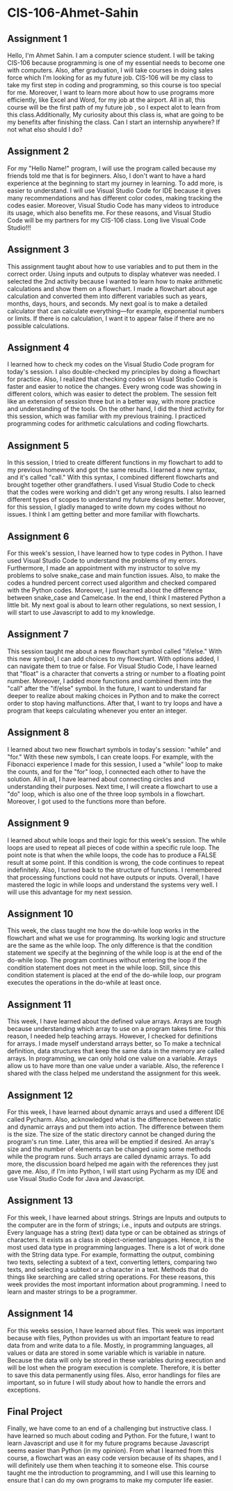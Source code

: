 # CIS-106-Ahmet-Sahin

## Assignment 1

Hello, I'm Ahmet Sahin. I am a computer science student. I will be taking CIS-106 because programming is one of my essential needs to become one with computers. Also, after graduation, I will take courses in doing sales force which I'm looking for as my future job. CIS-106 will be my class to take my first step in coding and programming, so this course is too special for me. Moreover, I want to learn more about how to use programs more efficiently, like Excel and Word, for my job at the airport. All in all, this course will be the first path of my future job , so I expect alot to learn from this class.Additionally, My curiosity about this class is, what are going to be my benefits after finishing the class. Can I start an internship anywhere? If not what elso should I do?

## Assignment 2

For my "Hello Name!" program, I will use the program called because my friends told me that is for beginners. Also, I don't want to have a hard experience at the beginning to start my journey in learning. To add more, is easier to understand. I will use Visual Studio Code for IDE because it gives many recommendations and has different color codes, making tracking the codes easier. Moreover, Visual Studio Code has many videos to introduce its usage, which also benefits me. For these reasons, and Visual Studio Code will be my partners for my CIS-106 class. Long live Visual Code Studio!!!

## Assignment 3

This assignment taught about how to use variables and to put them in the correct order. Using inputs and outputs to display whatever was needed. I selected the 2nd activity because I wanted to learn how to make arithmetic calculations and show them on a flowchart. I made a flowchart about age calculation and converted them into different variables such as years, months, days, hours, and seconds. My next goal is to make a detailed calculator that can calculate everything—for example, exponential numbers or limits. If there is no calculation, I want it to appear false if there are no possible calculations.  

## Assignment 4

I learned how to check my codes on the Visual Studio Code program for today's session. I also double-checked my principles by doing a flowchart for practice. Also, I realized that checking codes on Visual Studio Code is faster and easier to notice the changes. Every wrong code was showing in different colors, which was easier to detect the problem. The session felt like an extension of session three but in a better way, with more practice and understanding of the tools. On the other hand, I did the third activity for this session, which was familiar with my previous training. I practiced programming codes for arithmetic calculations and coding flowcharts.

## Assignment 5

In this session, I tried to create different functions in my flowchart to add to my previous homework and got the same results. I learned a new syntax, and it's called "call." With this syntax, I combined different flowcharts and brought together other grandfathers. I used Visual Studio Code to check that the codes were working and didn't get any wrong results. I also learned different types of scopes to understand my future designs better. Moreover, for this session, I gladly managed to write down my codes without no issues. I think I am getting better and more familiar with flowcharts.

## Assignment 6

For this week's session, I have learned how to type codes in Python. I have used Visual Studio Code to understand the problems of my errors. Furthermore, I made an appointment with my instructor to solve my problems to solve snake_case and main function issues. Also, to make the codes a hundred percent correct used algorithm and checked compared with the Python codes. Moreover, I just learned about the difference between snake_case and Camelcase. In the end, I think I mastered Python a little bit. My next goal is about to learn other regulations, so next session, I will start to use Javascript to add to my knowledge. 

## Assignment 7

This session taught me about a new flowchart symbol called "if/else." With this new symbol, I can add choices to my flowchart. With options added, I can navigate them to true or false. For Visual Studio Code, I have learned that "float" is a character that converts a string or number to a floating point number. Moreover, I added more functions and combined them into the "call" after the "if/else" symbol. In the future, I want to understand far deeper to realize about making choices in Python and to make the correct order to stop having malfunctions. After that, I want to try loops and have a program that keeps calculating whenever you enter an integer.


## Assignment 8

I learned about two new flowchart symbols in today's session: "while" and "for." With these new symbols, I can create loops. For example, with the Fibonacci experience I made for this session, I used a "while" loop to make the counts, and for the "for" loop, I connected each other to have the solution. All in all, I have learned about connecting circles and understanding their purposes. Next time, I will create a flowchart to use a "do" loop, which is also one of the three loop symbols in a flowchart. Moreover, I got used to the functions more than before.

## Assignment 9

I learned about while loops and their logic for this week's session. The while loops are used to repeat all pieces of code within a specific rule loop. The point note is that when the while loops, the code has to produce a FALSE result at some point. If this condition is wrong, the code continues to repeat indefinitely. Also, I turned back to the structure of functions. I remembered that processing functions could not have outputs or inputs. Overall, I have mastered the logic in while loops and understand the systems very well. I will use this advantage for my next session.

## Assignment 10

This week, the class taught me how the do-while loop works in the flowchart and what we use for programming. Its working logic and structure are the same as the while loop. The only difference is that the condition statement we specify at the beginning of the while loop is at the end of the do-while loop. The program continues without entering the loop if the condition statement does not meet in the while loop. Still, since this condition statement is placed at the end of the do-while loop, our program executes the operations in the do-while at least once.

## Assignment 11

This week, I have learned about the defined value arrays. Arrays are tough because understanding which array to use on a program takes time. For this reason, I needed help teaching arrays. However, I checked for definitions for arrays. I made myself understand arrays better, so To make a technical definition, data structures that keep the same data in the memory are called arrays. In programming, we can only hold one value on a variable. Arrays allow us to have more than one value under a variable. Also, the reference I shared with the class helped me understand the assignment for this week.

## Assignment 12

For this week, I have learned about dynamic arrays and used a different IDE called Pycharm. Also, acknowledged what is the difference between static and dynamic arrays and put them into action. The difference between them is the size. The size of the static directory cannot be changed during the program's run time. Later, this area will be emptied if desired. An array's size and the number of elements can be changed using some methods while the program runs. Such arrays are called dynamic arrays. To add more, the discussion board helped me again with the references they just gave me. Also, if I'm into Python, I will start using Pycharm as my IDE and use Visual Studio Code for Java and Javascript.

## Assignment 13

For this week, I have learned about strings. Strings are Inputs and outputs to the computer are in the form of strings; i.e., inputs and outputs are strings. Every language has a string (text) data type or can be obtained as strings of characters. It exists as a class in object-oriented languages. Hence, it is the most used data type in programming languages. There is a lot of work done with the String data type. For example, formatting the output, combining two texts, selecting a subtext of a text, converting letters, comparing two texts, and selecting a subtext or a character in a text. Methods that do things like searching are called string operations. For these reasons, this week provides the most important information about programming. I need to learn and master strings to be a programmer.

## Assignment 14

For this weeks session, I have learned about files. This week was important because with files, Python provides us with an important feature to read data from and write data to a file. Mostly, in programming languages, all values or data are stored in some variable which is variable in nature. Because the data will only be stored in these variables during execution and will be lost when the program execution is complete. Therefore, it is better to save this data permanently using files. Also, error handlings for files are important, so in future I will study about how to handle the errors and exceptions.

## Final Project

Finally, we have come to an end of a challenging but instructive class. I have learned so much about coding and Python. For the future, I want to learn Javascript and use it for my future programs because Javascript seems easier than Python (in my opinion). From what I learned from this course, a flowchart was an easy code version because of its shapes, and I will definitely use them when teaching it to someone else. This course taught me the introduction to programming, and I will use this learning to ensure that I can do my own programs to make my computer life easier.
